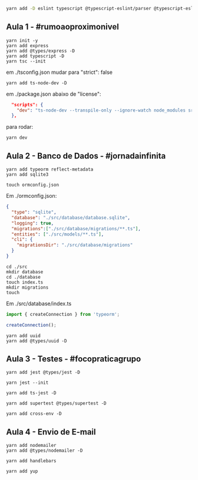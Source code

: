 ```bash
yarn add -D eslint typescript @typescript-eslint/parser @typescript-eslint/eslint-plugin
```



## Aula 1 - #rumoaoproximonivel

```
yarn init -y
yarn add express
yarn add @types/express -D
yarn add typescript -D
yarn tsc --init
```

em ./tsconfig.json mudar para "strict": false

```
yarn add ts-node-dev -D
```

em ./package.json abaixo de "license":
```json
  "scripts": {
    "dev": "ts-node-dev --transpile-only --ignore-watch node_modules src/server.ts"
  },
```

para rodar: 
```
yarn dev
```



## Aula 2 - Banco de Dados - #jornadainfinita

```
yarn add typeorm reflect-metadata
yarn add sqlite3
```

```
touch ormconfig.json
```

Em ./ormconfig.json:
```json
{
  "type": "sqlite",
  "database": "./src/database/database.sqlite",
  "logging": true,
  "migrations":["./src/database/migrations/**.ts"],
  "entities": ["./src/models/**.ts"],
  "cli": {
    "migrationsDir": "./src/database/migrations"
  }
}

```

```
cd ./src
mkdir database
cd ./database
touch index.ts
mkdir migrations
touch
```

Em ./src/database/index.ts
```ts
import { createConnection } from 'typeorm';

createConnection();
```

```
yarn add uuid
yarn add @types/uuid -D
```


## Aula 3 - Testes - #focopraticagrupo

```
yarn add jest @types/jest -D
```

```
yarn jest --init
```

```
yarn add ts-jest -D
```

```
yarn add supertest @types/supertest -D
```

```
yarn add cross-env -D
```

## Aula 4 - Envio de E-mail
```
yarn add nodemailer
yarn add @types/nodemailer -D
```

```
yarn add handlebars
```

```
yarn add yup
```

